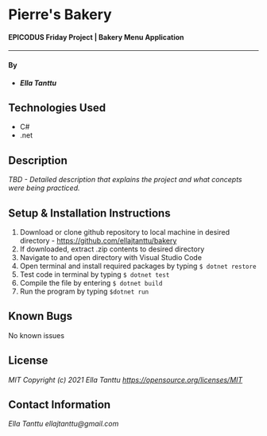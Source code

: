 # Pierre's Bakery

#### EPICODUS Friday Project | Bakery Menu Application
---
#### By
* _**Ella Tanttu**_

## Technologies Used

- C#
- .net

## Description

_TBD - Detailed description that explains the project and what concepts were being practiced._

## Setup & Installation Instructions

1. Download or clone github repository to local machine in desired directory - https://github.com/ellajtanttu/bakery
2. If downloaded, extract .zip contents to desired directory
3. Navigate to and open directory with Visual Studio Code
4. Open terminal and install required packages by typing `$ dotnet restore`
5. Test code in terminal by typing `$ dotnet test`
6. Compile the file by entering `$ dotnet build`
7. Run the program by typing `$dotnet run`

## Known Bugs

No known issues

## License

_MIT Copyright (c) 2021 Ella Tanttu_
_https://opensource.org/licenses/MIT_

## Contact Information

_Ella Tanttu ellajtanttu@gmail.com_